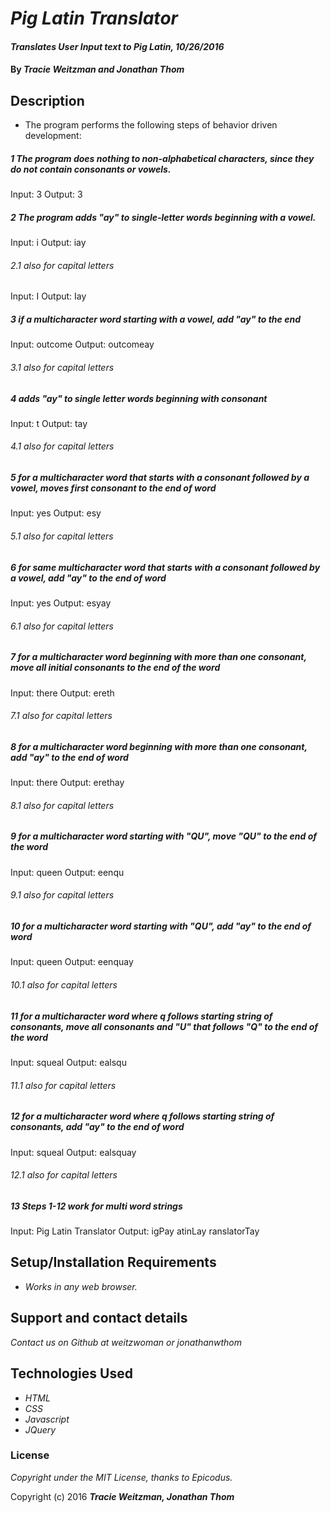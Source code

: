 # _Pig Latin Translator_

#### _Translates User Input text to Pig Latin, 10/26/2016_

#### By _**Tracie Weitzman and Jonathan Thom**_

## Description

* The program performs the following steps of behavior driven development:

##### 1 The program does nothing to non-alphabetical characters, since they do not contain consonants or vowels.
Input: 3
Output: 3

##### 2 The program adds "ay" to single-letter words beginning with a vowel.
Input: i
Output: iay
###### 2.1 also for capital letters
Input: I
Output: Iay

##### 3 if a multicharacter word starting with a vowel, add "ay" to the end
Input: outcome
Output: outcomeay
###### 3.1 also for capital letters

##### 4 adds "ay" to single letter words beginning with consonant
Input: t
Output: tay
###### 4.1 also for capital letters

##### 5 for a multicharacter word that starts with a consonant followed by a vowel, moves first consonant to the end of word
Input: yes
Output: esy
###### 5.1 also for capital letters

##### 6 for same multicharacter word that starts with a consonant followed by a vowel, add "ay" to the end of word
Input: yes
Output: esyay
###### 6.1 also for capital letters

##### 7 for a multicharacter word beginning with more than one consonant, move all initial consonants to the end of the word
Input: there
Output: ereth
###### 7.1 also for capital letters

##### 8 for a multicharacter word beginning with more than one consonant, add "ay" to the end of word
Input: there
Output: erethay
###### 8.1 also for capital letters

##### 9 for a multicharacter word starting with "QU", move "QU" to the end of the word
Input: queen
Output: eenqu
###### 9.1 also for capital letters

##### 10 for a multicharacter word starting with "QU", add "ay" to the end of word
Input: queen
Output: eenquay
###### 10.1 also for capital letters

##### 11 for a multicharacter word where q follows starting string of consonants, move all consonants and "U" that follows "Q" to the end of the word
Input: squeal
Output: ealsqu
###### 11.1 also for capital letters

##### 12 for a multicharacter word where q follows starting string of consonants, add "ay" to the end of word
Input: squeal
Output: ealsquay
###### 12.1 also for capital letters

##### 13 Steps 1-12 work for multi word strings
Input: Pig Latin Translator
Output: igPay atinLay ranslatorTay

## Setup/Installation Requirements

* _Works in any web browser._

## Support and contact details

_Contact us on Github at weitzwoman or jonathanwthom_

## Technologies Used

* _HTML_
* _CSS_
* _Javascript_
* _JQuery_

### License

*Copyright under the MIT License, thanks to Epicodus.*

Copyright (c) 2016 **_Tracie Weitzman, Jonathan Thom_**
